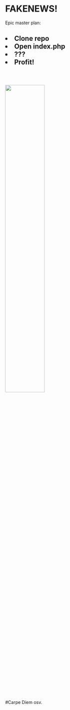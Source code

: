 # FAKENEWS!

<html>
<head>Epic master plan:</head>

<body>
<h2>
<li> Clone repo</li>
<li> Open index.php</li>
<li> ???</li>
<li> Profit!</li>
<br>
</h2>
<br>
 <img src="https://pngimg.com/uploads/trollface/trollface_PNG13.png" width="50%" height="50%">

</body>

<footer> #Carpe Diem osv.
</footer>

</html>
